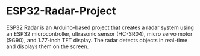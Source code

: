 # ESP32-Radar-Project
ESP32 Radar is an Arduino-based project that creates a radar system using an ESP32 microcontroller, ultrasonic sensor (HC-SR04), micro servo motor (SG90), and 1.77-inch TFT display. The radar detects objects in real-time and displays them on the screen.
